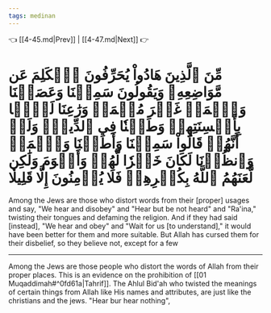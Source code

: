 ```yaml
---
tags: medinan
---
```


👈 [[4-45.md|Prev]] | [[4-47.md|Next]] 👉

# مِّنَ ٱلَّذِينَ هَادُواْ يُحَرِّفُونَ ٱلۡكَلِمَ عَن مَّوَاضِعِهِۦ وَيَقُولُونَ سَمِعۡنَا وَعَصَيۡنَا وَٱسۡمَعۡ غَيۡرَ مُسۡمَعٖ وَرَٰعِنَا لَيَّۢا بِأَلۡسِنَتِهِمۡ وَطَعۡنٗا فِي ٱلدِّينِۚ وَلَوۡ أَنَّهُمۡ قَالُواْ سَمِعۡنَا وَأَطَعۡنَا وَٱسۡمَعۡ وَٱنظُرۡنَا لَكَانَ خَيۡرٗا لَّهُمۡ وَأَقۡوَمَ وَلَٰكِن لَّعَنَهُمُ ٱللَّهُ بِكُفۡرِهِمۡ فَلَا يُؤۡمِنُونَ إِلَّا قَلِيلٗا

Among the Jews are those who distort words from their [proper] usages and say, "We hear and disobey" and "Hear but be not heard" and "Ra'ina," twisting their tongues and defaming the religion. And if they had said [instead], "We hear and obey" and "Wait for us [to understand]," it would have been better for them and more suitable. But Allah has cursed them for their disbelief, so they believe not, except for a few

---

Among the Jews are those people who distort the words of Allah from their proper places. This is an evidence on the prohibition of [[01 Muqaddimah#^0fd61a|Tahrif]]. 
The Ahlul Bid'ah who twisted the meanings of certain things from Allah like His names and attributes, are just like the christians and the jews.
"Hear bur hear nothing", 